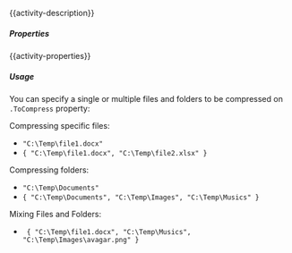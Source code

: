 {{activity-description}}

<div class="files-sprite zip"></div>

##### Properties

{{activity-properties}}

##### Usage

You can specify a single or multiple files and folders to be compressed on `.ToCompress` property:

Compressing specific files:

- `"C:\Temp\file1.docx"`
- `{ "C:\Temp\file1.docx", "C:\Temp\file2.xlsx" }`

Compressing folders:

- `"C:\Temp\Documents"`
- `{ "C:\Temp\Documents", "C:\Temp\Images", "C:\Temp\Musics" }`

Mixing Files and Folders:

- ` { "C:\Temp\file1.docx", "C:\Temp\Musics", "C:\Temp\Images\avagar.png" }`